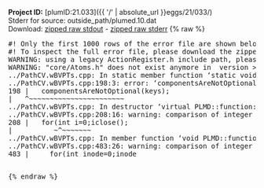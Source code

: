 **Project ID:** [plumID:21.033]({{ '/' | absolute_url }}eggs/21/033/)  
Stderr for source:  outside_path/plumed.10.dat   
Download: [zipped raw stdout](plumed.10.dat.plumed.stdout.txt.zip) - [zipped raw stderr](plumed.10.dat.plumed.stderr.txt.zip) 
{% raw %}
<pre>
#! Only the first 1000 rows of the error file are shown below
#! To inspect the full error file, please download the zipped raw stderr file above
WARNING: using a legacy ActionRegister.h include path, please use <<#include "core/ActionRegister.h">>
WARNING: "core/Atoms.h" does not exist anymore in  version >=2.10, you should change your code.
../PathCV.wBVPTs.cpp: In static member function ‘static void PLMD::function::PathCV::registerKeywords(PLMD::Keywords&)’:
../PathCV.wBVPTs.cpp:198:3: error: ‘componentsAreNotOptional’ was not declared in this scope
198 |   componentsAreNotOptional(keys);
|   ^~~~~~~~~~~~~~~~~~~~~~~~
../PathCV.wBVPTs.cpp: In destructor ‘virtual PLMD::function::PathCV::~PathCV()’:
../PathCV.wBVPTs.cpp:208:16: warning: comparison of integer expressions of different signedness: ‘int’ and ‘unsigned int’ [-Wsign-compare]
208 |   for(int i=0;i<mw_n_;++i){
|               ~^~~~~~
../PathCV.wBVPTs.cpp: In constructor ‘PLMD::function::PathCV::PathCV(const PLMD::ActionOptions&)’:
../PathCV.wBVPTs.cpp:236:16: warning: comparison of integer expressions of different signedness: ‘int’ and ‘unsigned int’ [-Wsign-compare]
236 |   for(int i=0;i<mw_n_;++i){
|               ~^~~~~~
../PathCV.wBVPTs.cpp:259:11: warning: comparison of integer expressions of different signedness: ‘int’ and ‘unsigned int’ [-Wsign-compare]
259 |       if(i==mw_id_) ifiles[i]->close();
|          ~^~~~~~~~
../PathCV.wBVPTs.cpp: In member function ‘void PLMD::function::PathCV::generatePath()’:
../PathCV.wBVPTs.cpp:483:26: warning: comparison of integer expressions of different signedness: ‘int’ and ‘unsigned int’ [-Wsign-compare]
483 |     for(int inode=0;inode<nnodes;inode++){
|                     ~~~~~^~~~~~~
../PathCV.wBVPTs.cpp: In member function ‘void PLMD::function::PathCV::readMultipleWalkers()’:
../PathCV.wBVPTs.cpp:941:16: warning: comparison of integer expressions of different signedness: ‘int’ and ‘unsigned int’ [-Wsign-compare]
941 |   for(int i=0;i<mw_n_;++i){
|               ~^~~~~~
../PathCV.wBVPTs.cpp:942:9: warning: comparison of integer expressions of different signedness: ‘int’ and ‘unsigned int’ [-Wsign-compare]
942 |     if(i==mw_id_) continue;
|        ~^~~~~~~~
../PathCV.wBVPTs.cpp:957:5: error: invalid use of incomplete type ‘class PLMD::Communicator’
957 |     comm.Barrier();
|     ^~~~
In file included from /home/runner/opt/include/plumed/function/../core/../tools/OFile.h:25,
from /home/runner/opt/include/plumed/function/../core/../tools/Log.h:25,
from /home/runner/opt/include/plumed/function/../core/Action.h:30,
from /home/runner/opt/include/plumed/function/../core/ActionWithValue.h:25,
from /home/runner/opt/include/plumed/function/Function.h:25,
from ../PathCV.wBVPTs.cpp:22:
/home/runner/opt/include/plumed/function/../core/../tools/FileBase.h:29:7: note: forward declaration of ‘class PLMD::Communicator’
29 | class Communicator;
|       ^~~~~~~~~~~~
../PathCV.wBVPTs.cpp:958:5: error: invalid use of incomplete type ‘class PLMD::Communicator’
958 |     multi_sim_comm.Barrier();
|     ^~~~~~~~~~~~~~
/home/runner/opt/include/plumed/function/../core/../tools/FileBase.h:29:7: note: forward declaration of ‘class PLMD::Communicator’
29 | class Communicator;
|       ^~~~~~~~~~~~
terminate called after throwing an instance of 'PLMD::Plumed::ExceptionError'
what():
(core/PlumedMain.cpp:1502) void PLMD::PlumedMain::load(const std::string&)
An error happened while executing command env PLUMED_ROOT='/home/runner/opt/lib/plumed' PLUMED_VERSION='2.10.0' PLUMED_HTMLDIR='/home/runner/opt/share/doc/plumed' PLUMED_INCLUDEDIR='/home/runner/opt/include' PLUMED_PROGRAM_NAME='plumed' PLUMED_IS_INSTALLED='yes' "/home/runner/opt/lib/plumed"/scripts/mklib.sh -n -o ./../PathCV.2.10.0.so ../PathCV.cpp

[pkrvm7jw40e0xgp:11081] *** Process received signal ***
[pkrvm7jw40e0xgp:11081] Signal: Aborted (6)
[pkrvm7jw40e0xgp:11081] Signal code:  (-6)
[pkrvm7jw40e0xgp:11081] [ 0] /lib/x86_64-linux-gnu/libc.so.6(+0x45330)[0x7f0716045330]
[pkrvm7jw40e0xgp:11081] [ 1] /lib/x86_64-linux-gnu/libc.so.6(pthread_kill+0x11c)[0x7f071609eb2c]
[pkrvm7jw40e0xgp:11081] [ 2] /lib/x86_64-linux-gnu/libc.so.6(gsignal+0x1e)[0x7f071604527e]
[pkrvm7jw40e0xgp:11081] [ 3] /lib/x86_64-linux-gnu/libc.so.6(abort+0xdf)[0x7f07160288ff]
[pkrvm7jw40e0xgp:11081] [ 4] /lib/x86_64-linux-gnu/libstdc++.so.6(+0xa5ff5)[0x7f07164a5ff5]
[pkrvm7jw40e0xgp:11081] [ 5] /lib/x86_64-linux-gnu/libstdc++.so.6(+0xbb0da)[0x7f07164bb0da]
[pkrvm7jw40e0xgp:11081] [ 6] /lib/x86_64-linux-gnu/libstdc++.so.6(_ZSt10unexpectedv+0x0)[0x7f07164a5a55]
[pkrvm7jw40e0xgp:11081] [ 7] /lib/x86_64-linux-gnu/libstdc++.so.6(+0xa5a6f)[0x7f07164a5a6f]
[pkrvm7jw40e0xgp:11081] [ 8] plumed(+0x146dd)[0x557a0b2af6dd]
[pkrvm7jw40e0xgp:11081] [ 9] /lib/x86_64-linux-gnu/libc.so.6(+0x2a1ca)[0x7f071602a1ca]
[pkrvm7jw40e0xgp:11081] [10] /lib/x86_64-linux-gnu/libc.so.6(__libc_start_main+0x8b)[0x7f071602a28b]
[pkrvm7jw40e0xgp:11081] [11] plumed(+0x15365)[0x557a0b2b0365]
[pkrvm7jw40e0xgp:11081] *** End of error message ***
</pre>
{% endraw %}
